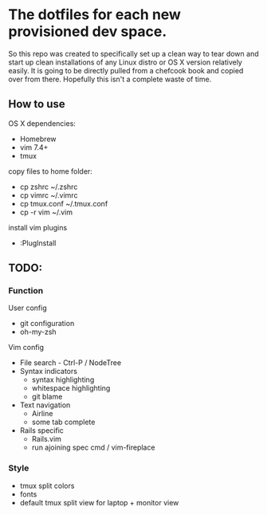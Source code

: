 # The dotfiles for each new provisioned dev space.
So this repo was created to specifically set up a clean way to tear down and start up clean installations of any Linux distro or OS X version relatively easily. It is going to be directly pulled from a chefcook book and copied over from there. Hopefully this isn't a complete waste of time.

## How to use
OS X dependencies:
* Homebrew
* vim 7.4+
* tmux

copy files to home folder:
 * cp zshrc ~/.zshrc
 * cp vimrc ~/.vimrc
 * cp tmux.conf ~/.tmux.conf
 * cp -r vim ~/.vim

install vim plugins
* :PlugInstall

## TODO:
### Function
User config
* git configuration
* oh-my-zsh

Vim config
* File search - Ctrl-P / NodeTree
* Syntax indicators
  * syntax highlighting
  * whitespace highlighting
  * git blame
* Text navigation
  * Airline
  * some tab complete
* Rails specific
  * Rails.vim
  * run ajoining spec cmd / vim-fireplace

### Style
* tmux split colors
* fonts
* default tmux split view for laptop + monitor view
